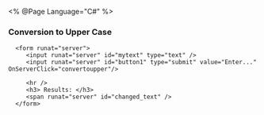 <!-- directives -->
<% @Page Language="C#" %>

<!-- code section -->
<script runat="server">

   private void convertoupper(object sender, EventArgs e)
   {
      string str = mytext.Value;
      changed_text.InnerHtml = str.ToUpper();
   }
</script>

<!-- Layout -->
<html>
   <head> 
      <title> Change to Upper Case </title> 
   </head>
   
   <body>
      <h3> Conversion to Upper Case </h3>
      
      <form runat="server">
         <input runat="server" id="mytext" type="text" />
         <input runat="server" id="button1" type="submit" value="Enter..." OnServerClick="convertoupper"/>
         
         <hr />
         <h3> Results: </h3>
         <span runat="server" id="changed_text" />
      </form>
      
   </body>
